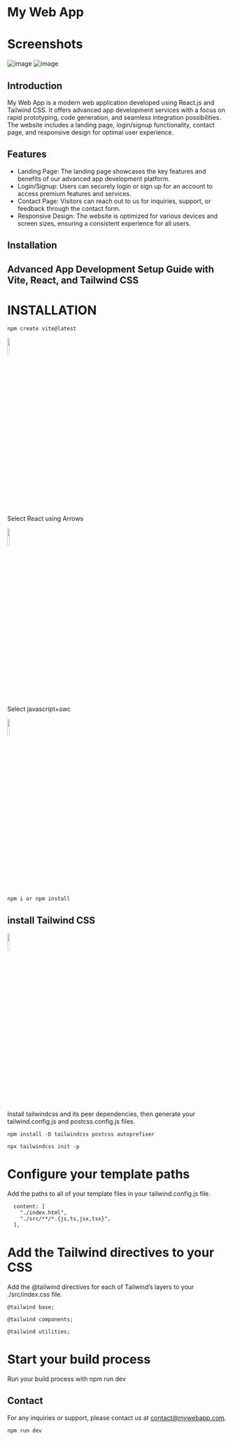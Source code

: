 # My Web App
# Screenshots
![image](https://github.com/Dharanidharan01/Advanced-app-development/assets/110535314/2672b6bc-7e90-4df8-b3da-097496320490)
![image](https://github.com/Dharanidharan01/Advanced-app-development/assets/110535314/85e812c3-7140-46f0-9cbe-861ffedac5eb)

## Introduction

My Web App is a modern web application developed using React.js and Tailwind CSS. It offers advanced app development services with a focus on rapid prototyping, code generation, and seamless integration possibilities. The website includes a landing page, login/signup functionality, contact page, and responsive design for optimal user experience.

## Features

- Landing Page: The landing page showcases the key features and benefits of our advanced app development platform.
- Login/Signup: Users can securely login or sign up for an account to access premium features and services.
- Contact Page: Visitors can reach out to us for inquiries, support, or feedback through the contact form.
- Responsive Design: The website is optimized for various devices and screen sizes, ensuring a consistent experience for all users.

## Installation

## Advanced App Development Setup Guide with Vite, React, and Tailwind CSS

# INSTALLATION
```
npm create vite@latest
```
<img src="https://www.svgrepo.com/show/374167/vite.svg" width=10% height=10%>

Select React using Arrows 


<img src="https://www.svgrepo.com/show/354259/react.svg" width=10% height=10%>

Select javascript+swc


<img src="https://www.svgrepo.com/show/354419/swc.svg" width=10% height=10%>

 ```
 npm i or npm install
 ```

## install Tailwind CSS

<img src="https://www.svgrepo.com/show/374118/tailwind.svg" width=10% height=10%>

Install tailwindcss and its peer dependencies, then generate your tailwind.config.js and postcss.config.js files.
```
npm install -D tailwindcss postcss autoprefixer
```

```
npx tailwindcss init -p
```

# Configure your template paths
Add the paths to all of your template files in your tailwind.config.js file.

```
  content: [
    "./index.html",
    "./src/**/*.{js,ts,jsx,tsx}",
  ],
```
 


# Add the Tailwind directives to your CSS
Add the @tailwind directives for each of Tailwind’s layers to your ./src/index.css file.
```
@tailwind base;

@tailwind components;

@tailwind utilities;
```

# Start your build process
Run your build process with npm run dev

## Contact

For any inquiries or support, please contact us at contact@mywebapp.com.
```
npm run dev
```



